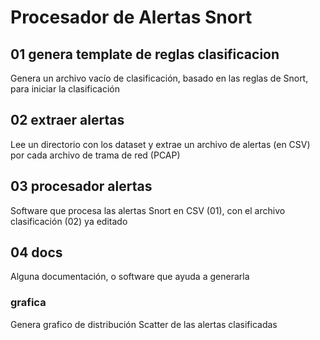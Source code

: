 # Procesador de Alertas Snort

## 01 genera template de reglas clasificacion
Genera un archivo vacío de clasificación, basado en las reglas de Snort, para iniciar la clasificación

## 02 extraer alertas
Lee un directorio con los dataset y extrae un archivo de alertas (en CSV) por cada archivo de trama de red (PCAP)

## 03 procesador alertas
Software que procesa las alertas Snort en CSV (01), con el archivo clasificación (02) ya editado

## 04 docs
Alguna documentación, o software que ayuda a generarla

### grafica
Genera grafico de distribución Scatter de las alertas clasificadas

